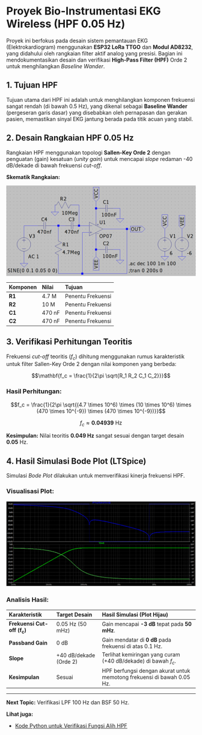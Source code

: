 # Proyek Bio-Instrumentasi EKG Wireless (HPF 0.05 Hz)

Proyek ini berfokus pada desain sistem pemantauan EKG (Elektrokardiogram) menggunakan **ESP32 LoRa TTGO** dan **Modul AD8232**, yang didahului oleh rangkaian filter aktif analog yang presisi.
Bagian ini mendokumentasikan desain dan verifikasi **High-Pass Filter (HPF)** Orde 2 untuk menghilangkan *Baseline Wander*.

## 1. Tujuan HPF

Tujuan utama dari HPF ini adalah untuk menghilangkan komponen frekuensi sangat rendah (di bawah 0.5 Hz), yang dikenal sebagai **Baseline Wander** (pergeseran garis dasar) yang disebabkan oleh pernapasan dan gerakan pasien, memastikan sinyal EKG jantung berada pada titik acuan yang stabil.

## 2. Desain Rangkaian HPF 0.05 Hz

Rangkaian HPF menggunakan topologi **Sallen-Key Orde 2** dengan penguatan (gain) kesatuan (*unity gain*) untuk mencapai *slope* redaman -40 dB/dekade di bawah frekuensi *cut-off*.

**Skematik Rangkaian:**

![Skematik HPF 0.05 Hz](img/HPF_0.05_Hz.png)

| Komponen | Nilai | Tujuan |
| :--- | :--- | :--- |
| **R1** | 4.7 M | Penentu Frekuensi |
| **R2** | 10  M | Penentu Frekuensi |
| **C1** | 470 nF | Penentu Frekuensi |
| **C2** | 470 nF | Penentu Frekuensi |

## 3. Verifikasi Perhitungan Teoritis

Frekuensi *cut-off* teoritis ($f_c$) dihitung menggunakan rumus karakteristik untuk filter Sallen-Key Orde 2 dengan nilai komponen yang berbeda:

$$\mathbf{f_c = \frac{1}{2\pi \sqrt{R_1 R_2 C_1 C_2}}}$$

### Hasil Perhitungan:

$$f_c = \frac{1}{2\pi \sqrt{(4.7 \times 10^6) \times (10 \times 10^6) \times (470 \times 10^{-9}) \times (470 \times 10^{-9})}}$$

$$f_c \approx \mathbf{0.04939 \text{ Hz}}$$

**Kesimpulan:** Nilai teoritis **0.049 Hz** sangat sesuai dengan target desain $\mathbf{0.05 \text{ Hz}}$.

## 4. Hasil Simulasi Bode Plot (LTSpice)

Simulasi *Bode Plot* dilakukan untuk memverifikasi kinerja frekuensi HPF.

### Visualisasi Plot:

![Bode Plot HPF 0.05 Hz (Gain dan Fasa)](img/Bode_Plot_HPF.png)

### Analisis Hasil:

| Karakteristik | Target Desain | Hasil Simulasi (Plot Hijau) |
| :--- | :--- | :--- |
| **Frekuensi Cut-off ($\mathbf{f_c}$)** | 0.05 Hz (50 mHz) | Gain mencapai **-3 dB** tepat pada **50 mHz**. |
| **Passband Gain** | 0 dB | Gain mendatar di **0 dB** pada frekuensi di atas 0.1 Hz. |
| **Slope** | +40 dB/dekade (Orde 2) | Terlihat kemiringan yang curam (+40 dB/dekade) di bawah $f_c$. |
| **Kesimpulan** | Sesuai | HPF berfungsi dengan akurat untuk memotong frekuensi di bawah 0.05 Hz. |

---

**Next Topic:** Verifikasi LPF 100 Hz dan BSF 50 Hz.

**Lihat juga:**

* [Kode Python untuk Verifikasi Fungsi Alih HPF](code/)
